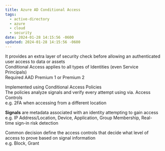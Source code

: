 ```yaml
---
title: Azure AD Conditional Access
tags:
  - active-directory
  - azure
  - cloud
  - security
date: 2024-01-28 14:15:56 -0600
updated: 2024-01-28 14:15:56 -0600
---
```


It provides an extra layer of security check before allowing an authenticated user access to data or assets    
Conditional Access applies to all types of Identities (even Service Principals)  
Required AAD Premium 1 or Premium 2  

Implemented using Conditional Access Policies  
The policies analyze signals and verify every attempt using via. Access Controls  
e.g. 2FA when accessing from a different location

**Signals** are metadata associated with an identity attempting to gain access  
e.g. IP Address/Location, Device, Application, Group Membership, Real-time sign-in risk detection

Common decision define the access controls that decide what level of access to prove based on signal information  
e.g. Block, Grant

